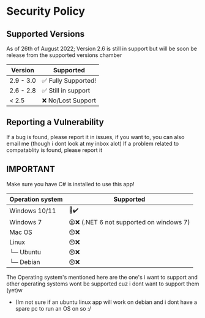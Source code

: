 # Security Policy

## Supported Versions

As of 26th of August 2022;
Version 2.6 is still in support but will be soon be release from the supported versions chamber

| Version | Supported          |
| ------- | ------------------ |
| 2.9 - 3.0   | ✅ Fully Supported!|
| 2.6 - 2.8   | ✅ Still in support|
| < 2.5   | ❌  No/Lost Support|

## Reporting a Vulnerability

<!--- Use this section to tell people how to report a vulnerability.

Tell them where to go, how often they can expect to get an update on a
reported vulnerability, what to expect if the vulnerability is accepted or
declined, etc. -->

If a bug is found, please report it in issues, if you want to, you can also email me (though i dont look at my inbox alot)
If a problem related to compatablity is found, please report it

## IMPORTANT
Make sure you have C# is installed to use this app!

| Operation system  | Supported |
| ----------------  | --------- |
|  Windows 10/11    |    🙂✔️  |
|  Windows 7        |    😦❌ (.NET 6 not supported on windows 7) |
|  Mac OS           |    😞❌  | 
|  Linux            |    😞❌  |
|  └─ Ubuntu        |    😞❌  |
|  └─ Debian        |    😞❌  |

The Operating system's mentioned here are the one's i want to support and other operating systems wont be supported cuz i dont want to support them (yet)w
- (Im not sure if an ubuntu linux app will work on debian and i dont have a spare pc to run an OS on so :/